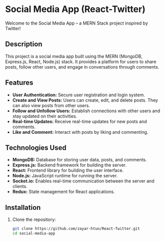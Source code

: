 # Social Media App (React-Twitter)

Welcome to the Social Media App – a MERN Stack project inspired by Twitter!


## Description

This project is a social media app built using the MERN (MongoDB, Express.js, React, Node.js) stack. It provides a platform for users to share posts, follow other users, and engage in conversations through comments.

## Features

- **User Authentication:** Secure user registration and login system.
- **Create and View Posts:** Users can create, edit, and delete posts. They can also view posts from other users.
- **Follow and Unfollow Users:** Establish connections with other users and stay updated on their activities.
- **Real-time Updates:** Receive real-time updates for new posts and comments.
- **Like and Comment:** Interact with posts by liking and commenting.

## Technologies Used

- **MongoDB:** Database for storing user data, posts, and comments.
- **Express.js:** Backend framework for building the server.
- **React:** Frontend library for building the user interface.
- **Node.js:** JavaScript runtime for running the server.
- **Socket.io:** Enables real-time communication between the server and clients.
- **Redux:** State management for React applications.

## Installation

1. Clone the repository:

   ```bash
   git clone https://github.com/zayar-htun/React-Twitter.git
   cd social-media-app
